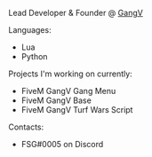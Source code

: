 Lead Developer & Founder @ [GangV](https://github.com/gangv-fivem) 

Languages:
- Lua
- Python

Projects I'm working on currently:
- FiveM GangV Gang Menu
- FiveM GangV Base
- FiveM GangV Turf Wars Script

Contacts:
- FSG#0005 on Discord
